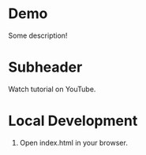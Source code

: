 # Demo

Some description!


# Subheader

Watch tutorial on YouTube.

# Local Development

1. Open index.html in your browser.
